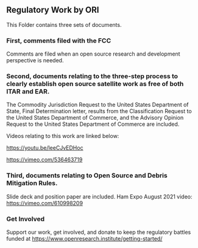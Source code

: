 ## Regulatory Work by ORI

This Folder contains three sets of documents. 

### First, comments filed with the FCC

Comments are filed when an open source research and development perspective is needed. 

### Second, documents relating to the three-step process to clearly establish open source satellite work as free of both ITAR and EAR. 

The Commodity Jurisdiction Request to the United States Department of State, Final Determination letter, results from the Classification Request to the United States Department of Commerce, and the Advisory Opinion Request to the United States Department of Commerce are included. 

Videos relating to this work are linked below:

https://youtu.be/leeCJvEDHoc

https://vimeo.com/536463719

### Third, documents relating to Open Source and Debris Mitigation Rules. 

Slide deck and position paper are included. Ham Expo August 2021 video: https://vimeo.com/610998209 

### Get Involved

Support our work, get involved, and donate to keep the regulatory battles funded at https://www.openresearch.institute/getting-started/
